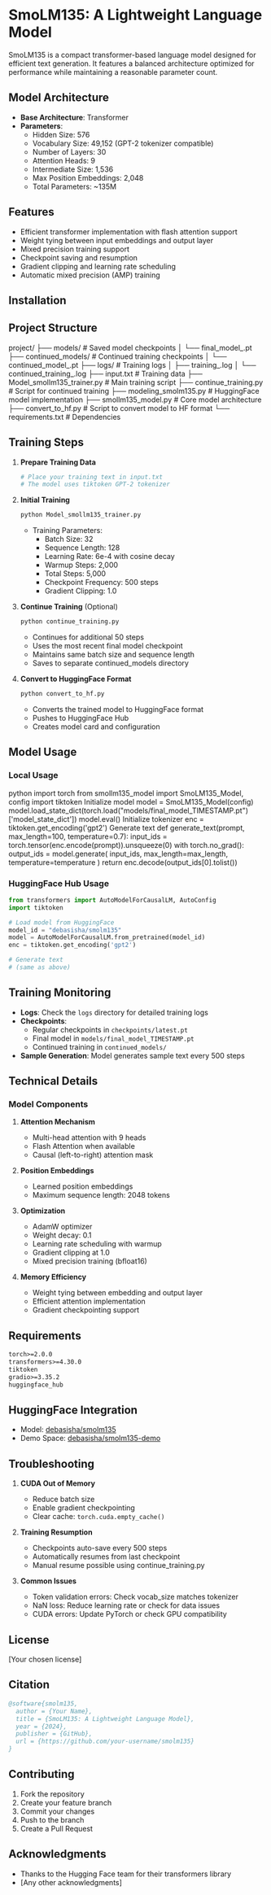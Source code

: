 # SmoLM135: A Lightweight Language Model

SmoLM135 is a compact transformer-based language model designed for efficient text generation. It features a balanced architecture optimized for performance while maintaining a reasonable parameter count.

## Model Architecture

- **Base Architecture**: Transformer
- **Parameters**:
  - Hidden Size: 576
  - Vocabulary Size: 49,152 (GPT-2 tokenizer compatible)
  - Number of Layers: 30
  - Attention Heads: 9
  - Intermediate Size: 1,536
  - Max Position Embeddings: 2,048
  - Total Parameters: ~135M

## Features

- Efficient transformer implementation with flash attention support
- Weight tying between input embeddings and output layer
- Mixed precision training support
- Checkpoint saving and resumption
- Gradient clipping and learning rate scheduling
- Automatic mixed precision (AMP) training

## Installation

## Project Structure
project/
├── models/ # Saved model checkpoints
│ └── final_model_.pt
├── continued_models/ # Continued training checkpoints
│ └── continued_model_.pt
├── logs/ # Training logs
│ ├── training_.log
│ └── continued_training_.log
├── input.txt # Training data
├── Model_smollm135_trainer.py # Main training script
├── continue_training.py # Script for continued training
├── modeling_smolm135.py # HuggingFace model implementation
├── smollm135_model.py # Core model architecture
├── convert_to_hf.py # Script to convert model to HF format
└── requirements.txt # Dependencies

## Training Steps

1. **Prepare Training Data**
   ```bash
   # Place your training text in input.txt
   # The model uses tiktoken GPT-2 tokenizer
   ```

2. **Initial Training**
   ```bash
   python Model_smollm135_trainer.py
   ```
   - Training Parameters:
     - Batch Size: 32
     - Sequence Length: 128
     - Learning Rate: 6e-4 with cosine decay
     - Warmup Steps: 2,000
     - Total Steps: 5,000
     - Checkpoint Frequency: 500 steps
     - Gradient Clipping: 1.0

3. **Continue Training** (Optional)
   ```bash
   python continue_training.py
   ```
   - Continues for additional 50 steps
   - Uses the most recent final model checkpoint
   - Maintains same batch size and sequence length
   - Saves to separate continued_models directory

4. **Convert to HuggingFace Format**
   ```bash
   python convert_to_hf.py
   ```
   - Converts the trained model to HuggingFace format
   - Pushes to HuggingFace Hub
   - Creates model card and configuration

## Model Usage

### Local Usage
python
import torch
from smollm135_model import SmoLM135_Model, config
import tiktoken
Initialize model
model = SmoLM135_Model(config)
model.load_state_dict(torch.load("models/final_model_TIMESTAMP.pt")['model_state_dict'])
model.eval()
Initialize tokenizer
enc = tiktoken.get_encoding('gpt2')
Generate text
def generate_text(prompt, max_length=100, temperature=0.7):
input_ids = torch.tensor(enc.encode(prompt)).unsqueeze(0)
with torch.no_grad():
output_ids = model.generate(
input_ids,
max_length=max_length,
temperature=temperature
)
return enc.decode(output_ids[0].tolist())

### HuggingFace Hub Usage

```python
from transformers import AutoModelForCausalLM, AutoConfig
import tiktoken

# Load model from HuggingFace
model_id = "debasisha/smolm135"
model = AutoModelForCausalLM.from_pretrained(model_id)
enc = tiktoken.get_encoding('gpt2')

# Generate text
# (same as above)
```

## Training Monitoring

- **Logs**: Check the `logs` directory for detailed training logs
- **Checkpoints**: 
  - Regular checkpoints in `checkpoints/latest.pt`
  - Final model in `models/final_model_TIMESTAMP.pt`
  - Continued training in `continued_models/`
- **Sample Generation**: Model generates sample text every 500 steps

## Technical Details

### Model Components
1. **Attention Mechanism**
   - Multi-head attention with 9 heads
   - Flash Attention when available
   - Causal (left-to-right) attention mask

2. **Position Embeddings**
   - Learned position embeddings
   - Maximum sequence length: 2048 tokens

3. **Optimization**
   - AdamW optimizer
   - Weight decay: 0.1
   - Learning rate scheduling with warmup
   - Gradient clipping at 1.0
   - Mixed precision training (bfloat16)

4. **Memory Efficiency**
   - Weight tying between embedding and output layer
   - Efficient attention implementation
   - Gradient checkpointing support

## Requirements

```txt
torch>=2.0.0
transformers>=4.30.0
tiktoken
gradio>=3.35.2
huggingface_hub
```

## HuggingFace Integration

- Model: [debasisha/smolm135](https://huggingface.co/debasisha/smolm135)
- Demo Space: [debasisha/smolm135-demo](https://huggingface.co/spaces/debasisha/smolm135-demo)

## Troubleshooting

1. **CUDA Out of Memory**
   - Reduce batch size
   - Enable gradient checkpointing
   - Clear cache: `torch.cuda.empty_cache()`

2. **Training Resumption**
   - Checkpoints auto-save every 500 steps
   - Automatically resumes from last checkpoint
   - Manual resume possible using continue_training.py

3. **Common Issues**
   - Token validation errors: Check vocab_size matches tokenizer
   - NaN loss: Reduce learning rate or check for data issues
   - CUDA errors: Update PyTorch or check GPU compatibility

## License

[Your chosen license]

## Citation

```bibtex
@software{smolm135,
  author = {Your Name},
  title = {SmoLM135: A Lightweight Language Model},
  year = {2024},
  publisher = {GitHub},
  url = {https://github.com/your-username/smolm135}
}
```

## Contributing

1. Fork the repository
2. Create your feature branch
3. Commit your changes
4. Push to the branch
5. Create a Pull Request

## Acknowledgments

- Thanks to the Hugging Face team for their transformers library
- [Any other acknowledgments]

